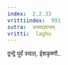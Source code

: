 ```yaml
---
index:  2.2.33
vrittiindex:  991
sutra:  अजाद्यदन्तम्
vritti:  laghu 
---
```


द्वन्द्वे पूर्वं स्यात्. ईशकृष्णौ..

